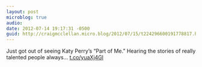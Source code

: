 ```yaml
---
layout: post
microblog: true
audio: 
date: 2012-07-14 19:17:31 -0500
guid: http://craigmcclellan.micro.blog/2012/07/15/t224296600191778817.html
---
```

Just got out of seeing Katy Perry’s “Part of Me.” Hearing the stories of really talented people always... [t.co/yuaXj4Gl](http://t.co/yuaXj4Gl)
